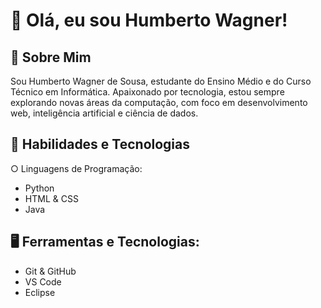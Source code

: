 # 👋 Olá, eu sou Humberto Wagner!
## 📌 Sobre Mim
Sou Humberto Wagner de Sousa, estudante do Ensino Médio e do Curso Técnico em Informática. Apaixonado por tecnologia, estou sempre explorando novas áreas da computação, com foco em desenvolvimento web, inteligência artificial e ciência de dados.

## 🚀 Habilidades e Tecnologias
&#9675; Linguagens de Programação:
- Python
- HTML & CSS
- Java

## 🖥️ Ferramentas e Tecnologias:
- Git & GitHub
- VS Code
- Eclipse
